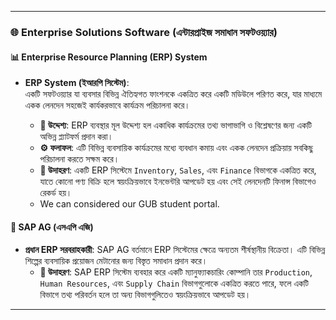 

---

### 🌐 Enterprise Solutions Software (এন্টারপ্রাইজ সমাধান সফটওয়্যার)

#### 📊 Enterprise Resource Planning (ERP) System  
- **ERP System (ইআরপি সিস্টেম)**:  
  একটি সফটওয়্যার যা ব্যবসার বিভিন্ন ঐতিহ্যগত ফাংশনকে একত্রিত করে একটি মডিউলে পরিণত করে, যার মাধ্যমে একক লেনদেন সহজেই কার্যকরভাবে কার্যক্রম পরিচালনা করে।  

  - **🎯 উদ্দেশ্য**: ERP ব্যবস্থার মূল উদ্দেশ্য হল একাধিক কার্যক্রমের তথ্য ভাগাভাগি ও বিশ্লেষণের জন্য একটি অভিন্ন প্ল্যাটফর্ম প্রদান করা।
  - **⚙️ ফলাফল**: এটি বিভিন্ন ব্যবসায়িক কার্যক্রমের মধ্যে ব্যবধান কমায় এবং একক লেনদেন প্রক্রিয়ায় সবকিছু পরিচালনা করতে সক্ষম করে।
  - **📝 উদাহরণ**: একটি ERP সিস্টেমে `Inventory`, `Sales`, এবং `Finance` বিভাগকে একত্রিত করে, যাতে কোনো পণ্য বিক্রি হলে স্বয়ংক্রিয়ভাবে ইনভেন্টরি আপডেট হয় এবং সেই লেনদেনটি ফিনান্স বিভাগেও রেকর্ড হয়।
  - We can considered our GUB student portal.

#### 🏢 SAP AG (এসএপি এজি)  
- **প্রধান ERP সরবরাহকারী**: SAP AG বর্তমানে ERP সিস্টেমের ক্ষেত্রে অন্যতম শীর্ষস্থানীয় বিক্রেতা। এটি বিভিন্ন শিল্পের ব্যবসায়িক প্রয়োজন মেটানোর জন্য বিস্তৃত সমাধান প্রদান করে।
  - **📝 উদাহরণ**: SAP ERP সিস্টেম ব্যবহার করে একটি ম্যানুফ্যাকচারিং কোম্পানি তার `Production`, `Human Resources`, এবং `Supply Chain` বিভাগগুলোকে একত্রিত করতে পারে, ফলে একটি বিভাগে তথ্য পরিবর্তন হলে তা অন্য বিভাগগুলিতেও স্বয়ংক্রিয়ভাবে আপডেট হয়।

---
